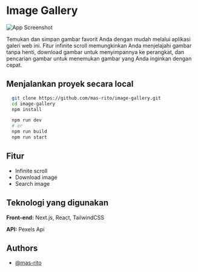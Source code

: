 # Image Gallery

![App Screenshot](https://gallery.ritoramadhan.my.id/thumbnail.png)

Temukan dan simpan gambar favorit Anda dengan mudah melalui aplikasi galeri web ini. Fitur infinite scroll memungkinkan Anda menjelajahi gambar tanpa henti, download gambar untuk menyimpannya ke perangkat, dan pencarian gambar untuk menemukan gambar yang Anda inginkan dengan cepat.

## Menjalankan proyek secara local

```bash
  git clone https://github.com/mas-rito/image-gallery.git
  cd image-gallery
  npm install

  npm run dev
  # or
  npm run build
  npm run start
```

## Fitur

- Infinite scroll
- Download image
- Search image

## Teknologi yang digunakan

**Front-end:** Next.js, React, TailwindCSS

**API:** Pexels Api

## Authors

- [@mas-rito](https://github.com/mas-rito)
